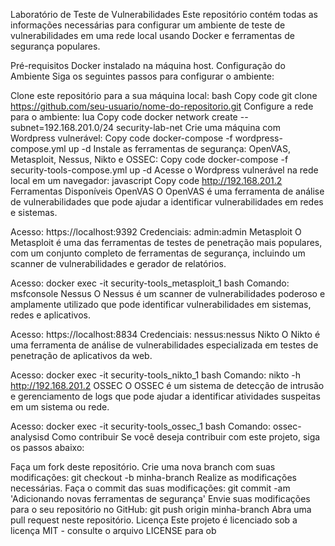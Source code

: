 Laboratório de Teste de Vulnerabilidades
Este repositório contém todas as informações necessárias para configurar um ambiente de teste de vulnerabilidades em uma rede local usando Docker e ferramentas de segurança populares.

Pré-requisitos
Docker instalado na máquina host.
Configuração do Ambiente
Siga os seguintes passos para configurar o ambiente:

Clone este repositório para a sua máquina local:
bash
Copy code
git clone https://github.com/seu-usuario/nome-do-repositorio.git 
Configure a rede para o ambiente:
lua
Copy code
docker network create --subnet=192.168.201.0/24 security-lab-net
Crie uma máquina com Wordpress vulnerável:
Copy code
docker-compose -f wordpress-compose.yml up -d
Instale as ferramentas de segurança: OpenVAS, Metasploit, Nessus, Nikto e OSSEC:
Copy code
docker-compose -f security-tools-compose.yml up -d
Acesse o Wordpress vulnerável na rede local em um navegador:
javascript
Copy code
http://192.168.201.2
Ferramentas Disponíveis
OpenVAS
O OpenVAS é uma ferramenta de análise de vulnerabilidades que pode ajudar a identificar vulnerabilidades em redes e sistemas.

Acesso: https://localhost:9392
Credenciais: admin:admin
Metasploit
O Metasploit é uma das ferramentas de testes de penetração mais populares, com um conjunto completo de ferramentas de segurança, incluindo um scanner de vulnerabilidades e gerador de relatórios.

Acesso: docker exec -it security-tools_metasploit_1 bash
Comando: msfconsole
Nessus
O Nessus é um scanner de vulnerabilidades poderoso e amplamente utilizado que pode identificar vulnerabilidades em sistemas, redes e aplicativos.

Acesso: https://localhost:8834
Credenciais: nessus:nessus
Nikto
O Nikto é uma ferramenta de análise de vulnerabilidades especializada em testes de penetração de aplicativos da web.

Acesso: docker exec -it security-tools_nikto_1 bash
Comando: nikto -h http://192.168.201.2
OSSEC
O OSSEC é um sistema de detecção de intrusão e gerenciamento de logs que pode ajudar a identificar atividades suspeitas em um sistema ou rede.

Acesso: docker exec -it security-tools_ossec_1 bash
Comando: ossec-analysisd
Como contribuir
Se você deseja contribuir com este projeto, siga os passos abaixo:

Faça um fork deste repositório.
Crie uma nova branch com suas modificações: git checkout -b minha-branch
Realize as modificações necessárias.
Faça o commit das suas modificações: git commit -am 'Adicionando novas ferramentas de segurança'
Envie suas modificações para o seu repositório no GitHub: git push origin minha-branch
Abra uma pull request neste repositório.
Licença
Este projeto é licenciado sob a licença MIT - consulte o arquivo LICENSE para ob

